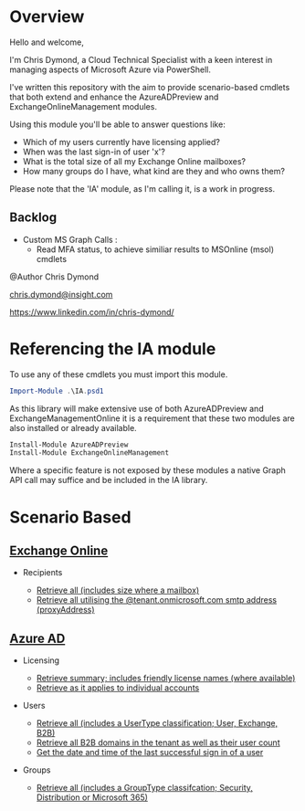 # Overview

Hello and welcome,

I'm Chris Dymond, a Cloud Technical Specialist with a keen interest in managing aspects of Microsoft Azure via PowerShell.

I've written this repository with the aim to provide scenario-based cmdlets that both extend and enhance the AzureADPreview and ExchangeOnlineManagement modules.

Using this module you'll be able to answer questions like:

- Which of my users currently have licensing applied?
- When was the last sign-in of user 'x'?
- What is the total size of all my Exchange Online mailboxes?
- How many groups do I have, what kind are they and who owns them?

Please note that the 'IA' module, as I'm calling it, is a work in progress.

## Backlog

- Custom MS Graph Calls :
  - Read MFA status, to achieve similiar results to MSOnline (msol) cmdlets

@Author Chris Dymond

chris.dymond@insight.com

https://www.linkedin.com/in/chris-dymond/

# Referencing the IA module

To use any of these cmdlets you must import this module.

```powershell
Import-Module .\IA.psd1
```

As this library will make extensive use of both AzureADPreview and ExchangeManagementOnline it is a requirement that these two modules are also installed or already available.

```powershell
Install-Module AzureADPreview
Install-Module ExchangeOnlineManagement
```

Where a specific feature is not exposed by these modules a native Graph API call may suffice and be included in the IA library.

# Scenario Based

## [Exchange Online](EXO/README.md)

- Recipients

  - [Retrieve all (includes size where a mailbox)](/EXO/README.md#Get-IAEXORecipientsAsDictionary)
  - [Retrieve all utilising the @tenant.onmicrosoft.com smtp address (proxyAddress)](/EXO/README.md#Get-IAEXORecipientsOnMicrosoftAsList)

## [Azure AD](AzureAD/README.md)

- Licensing

  - [Retrieve summary; includes friendly license names (where available)](/AzureAD/README.md#Get-IAAzureADLicensesAsList)
  - [Retrieve as it applies to individual accounts](/AzureAD/README.md#Get-IAAzureADLicensesWithUsersAsList)

- Users

  - [Retrieve all (includes a UserType classification; User, Exchange, B2B)](/AzureAD/README.md#Get-IAAzureADUsersAsList)
  - [Retrieve all B2B domains in the tenant as well as their user count](/AzureAD/README.md#Get-IAAzureADGuestUserDomainsAsDictionary)
  - [Get the date and time of the last successful sign in of a user](/AzureAD/README.md#Get-IAAzureADUserLastSignInAsDateTime)

- Groups
  - [Retrieve all (includes a GroupType classifcation; Security, Distribution or Microsoft 365)](/AzureAD/README.md#Get-IAAzureADGroupsAsList)
